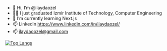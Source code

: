 - 👋 Hi, I’m @ilaydaozel
- 👩‍🎓 I just graduated Izmir Institute of Technology, Computer Engineering
- 🌱 I’m currently learning Next.js
- 📫 Linkedin https://www.linkedin.com/in/ilaydaozel/ 
- 📫 ilaydaoozel@gmail.com

[![Top Langs](https://github-readme-stats.vercel.app/api/top-langs/?username=ilaydaozel&layout=compact)](https://github.com/anuraghazra/github-readme-stats)


